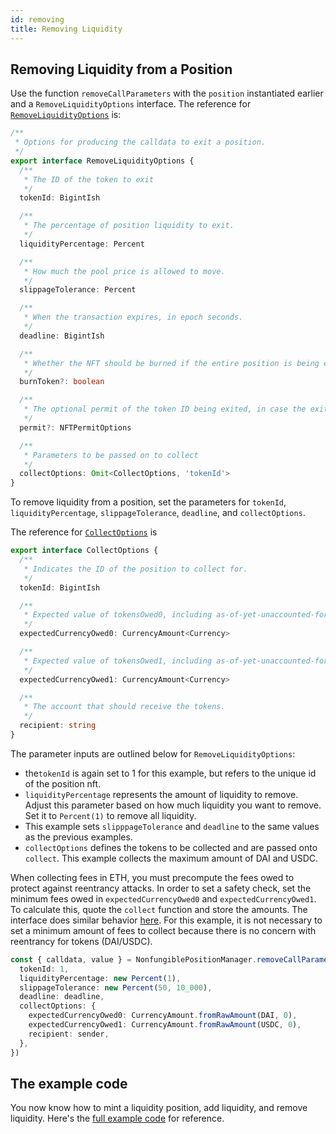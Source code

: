 ```yaml
---
id: removing
title: Removing Liquidity
---
```


## Removing Liquidity from a Position

Use the function `removeCallParameters` with the `position` instantiated earlier and a `RemoveLiquidityOptions` interface. The reference for [`RemoveLiquidityOptions`](https://github.com/Uniswap/v3-sdk/blob/08a7c050cba00377843497030f502c05982b1c43/src/nonfungiblePositionManager.ts#L138) is:

```typescript
/**
 * Options for producing the calldata to exit a position.
 */
export interface RemoveLiquidityOptions {
  /**
   * The ID of the token to exit
   */
  tokenId: BigintIsh

  /**
   * The percentage of position liquidity to exit.
   */
  liquidityPercentage: Percent

  /**
   * How much the pool price is allowed to move.
   */
  slippageTolerance: Percent

  /**
   * When the transaction expires, in epoch seconds.
   */
  deadline: BigintIsh

  /**
   * Whether the NFT should be burned if the entire position is being exited, by default false.
   */
  burnToken?: boolean

  /**
   * The optional permit of the token ID being exited, in case the exit transaction is being sent by an account that does not own the NFT
   */
  permit?: NFTPermitOptions

  /**
   * Parameters to be passed on to collect
   */
  collectOptions: Omit<CollectOptions, 'tokenId'>
}
```

To remove liquidity from a position, set the parameters for `tokenId`, `liquidityPercentage`, `slippageTolerance`, `deadline`, and `collectOptions`.

The reference for [`CollectOptions`](https://github.com/Uniswap/v3-sdk/blob/08a7c050cba00377843497030f502c05982b1c43/src/nonfungiblePositionManager.ts#L105) is

```typescript
export interface CollectOptions {
  /**
   * Indicates the ID of the position to collect for.
   */
  tokenId: BigintIsh

  /**
   * Expected value of tokensOwed0, including as-of-yet-unaccounted-for fees/liquidity value to be burned
   */
  expectedCurrencyOwed0: CurrencyAmount<Currency>

  /**
   * Expected value of tokensOwed1, including as-of-yet-unaccounted-for fees/liquidity value to be burned
   */
  expectedCurrencyOwed1: CurrencyAmount<Currency>

  /**
   * The account that should receive the tokens.
   */
  recipient: string
}
```

The parameter inputs are outlined below for `RemoveLiquidityOptions`:

- the`tokenId` is again set to 1 for this example, but refers to the unique id of the position nft.
- `liquidityPercentage` represents the amount of liquidity to remove. Adjust this parameter based on how much liquidity you want to remove. Set it to `Percent(1)` to remove all liquidity.
- This example sets `slipppageTolerance` and `deadline` to the same values as the previous examples.
- `collectOptions` defines the tokens to be collected and are passed onto `collect`. This example collects the maximum amount of DAI and USDC.

When collecting fees in ETH, you must precompute the fees owed to protect against reentrancy attacks. In order to set a safety check, set the minimum fees owed in `expectedCurrencyOwed0` and `expectedCurrencyOwed1`. To calculate this, quote the `collect` function and store the amounts. The interface does similar behavior [here](https://github.com/Uniswap/uniswap-interface/blob/eff512deb8f0ab832eb8d1834f6d1a20219257d0/src/hooks/useV3PositionFees.ts#L32). For this example, it is not necessary to set a minimum amount of fees to collect because there is no concern with reentrancy for tokens (DAI/USDC).

```typescript
const { calldata, value } = NonfungiblePositionManager.removeCallParameters(position, {
  tokenId: 1,
  liquidityPercentage: new Percent(1),
  slippageTolerance: new Percent(50, 10_000),
  deadline: deadline,
  collectOptions: {
    expectedCurrencyOwed0: CurrencyAmount.fromRawAmount(DAI, 0),
    expectedCurrencyOwed1: CurrencyAmount.fromRawAmount(USDC, 0),
    recipient: sender,
  },
})
```

## The example code

You now know how to mint a liquidity position, add liquidity, and remove liquidity. Here's the [full example code](https://github.com/Uniswap/uniswap-docs/blob/main/examples/sdk/AddAndRemoveLiquidity.tsx) for reference.
